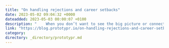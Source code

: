 ```yaml
---
title: "On handling rejections and career setbacks"
date: 2023-05-02 09:04:32 +0000
dateadded: 2023-05-03 00:00:07 +0100
description: "    When you don’t want to see the big picture or connect dots  Continue reading on Prototypr »  "
link: "https://blog.prototypr.io/on-handling-rejections-and-career-setbacks-d312554932bd?source=rss----eb297ea1161a---4"
category:
directory: _directory/prototypr.md
---
```

